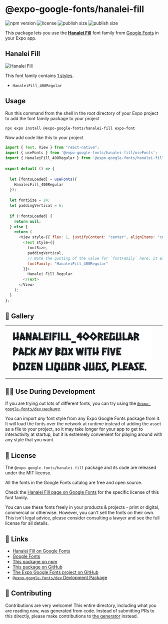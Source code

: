 # @expo-google-fonts/hanalei-fill

![npm version](https://flat.badgen.net/npm/v/@expo-google-fonts/hanalei-fill)
![license](https://flat.badgen.net/github/license/expo/google-fonts)
![publish size](https://flat.badgen.net/packagephobia/install/@expo-google-fonts/hanalei-fill)
![publish size](https://flat.badgen.net/packagephobia/publish/@expo-google-fonts/hanalei-fill)

This package lets you use the [**Hanalei Fill**](https://fonts.google.com/specimen/Hanalei+Fill) font family from [Google Fonts](https://fonts.google.com/) in your Expo app.

## Hanalei Fill

![Hanalei Fill](./font-family.png)

This font family contains [1 styles](#-gallery).

- `HanaleiFill_400Regular`

## Usage

Run this command from the shell in the root directory of your Expo project to add the font family package to your project

```sh
npx expo install @expo-google-fonts/hanalei-fill expo-font
```

Now add code like this to your project

```js
import { Text, View } from "react-native";
import { useFonts } from '@expo-google-fonts/hanalei-fill/useFonts';
import { HanaleiFill_400Regular } from '@expo-google-fonts/hanalei-fill/400Regular';

export default () => {

  let [fontsLoaded] = useFonts({
    HanaleiFill_400Regular
  });

  let fontSize = 24;
  let paddingVertical = 6;

  if (!fontsLoaded) {
    return null;
  } else {
    return (
      <View style={{ flex: 1, justifyContent: "center", alignItems: "center" }}>
        <Text style={{
          fontSize,
          paddingVertical,
          // Note the quoting of the value for `fontFamily` here; it expects a string!
          fontFamily: "HanaleiFill_400Regular"
        }}>
          Hanalei Fill Regular
        </Text>
      </View>
    );
  }
};
```

## 🔡 Gallery


||||
|-|-|-|
|![HanaleiFill_400Regular](./400Regular/HanaleiFill_400Regular.ttf.png)||||


## 👩‍💻 Use During Development

If you are trying out lots of different fonts, you can try using the [`@expo-google-fonts/dev` package](https://github.com/expo/google-fonts/tree/master/font-packages/dev#readme).

You can import _any_ font style from any Expo Google Fonts package from it. It will load the fonts over the network at runtime instead of adding the asset as a file to your project, so it may take longer for your app to get to interactivity at startup, but it is extremely convenient for playing around with any style that you want.


## 📖 License

The `@expo-google-fonts/hanalei-fill` package and its code are released under the MIT license.

All the fonts in the Google Fonts catalog are free and open source.

Check the [Hanalei Fill page on Google Fonts](https://fonts.google.com/specimen/Hanalei+Fill) for the specific license of this font family.

You can use these fonts freely in your products & projects - print or digital, commercial or otherwise. However, you can't sell the fonts on their own. This isn't legal advice, please consider consulting a lawyer and see the full license for all details.

## 🔗 Links

- [Hanalei Fill on Google Fonts](https://fonts.google.com/specimen/Hanalei+Fill)
- [Google Fonts](https://fonts.google.com/)
- [This package on npm](https://www.npmjs.com/package/@expo-google-fonts/hanalei-fill)
- [This package on GitHub](https://github.com/expo/google-fonts/tree/master/font-packages/hanalei-fill)
- [The Expo Google Fonts project on GitHub](https://github.com/expo/google-fonts)
- [`@expo-google-fonts/dev` Devlopment Package](https://github.com/expo/google-fonts/tree/master/font-packages/dev)

## 🤝 Contributing

Contributions are very welcome! This entire directory, including what you are reading now, was generated from code. Instead of submitting PRs to this directly, please make contributions to [the generator](https://github.com/expo/google-fonts/tree/master/packages/generator) instead.
